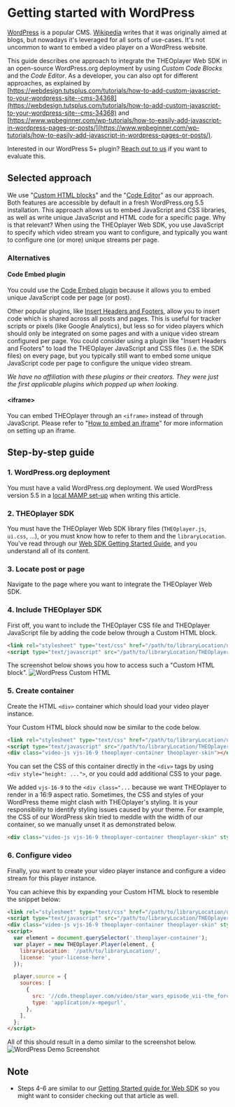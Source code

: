 # Getting started with WordPress

[WordPress](https://wordpress.org/) is a popular CMS. [Wikipedia](https://en.wikipedia.org/wiki/WordPress) writes that it was originally aimed at blogs,
but nowadays it's leveraged for all sorts of use-cases. It's not uncommon to want to embed a video player on a WordPress website.

This guide describes one approach to integrate the THEOplayer Web SDK in an open-source WordPress.org deployment by using _Custom Code Blocks_ and the _Code Editor_.
As a developer, you can also opt for different approaches, as explained by [https://webdesign.tutsplus.com/tutorials/how-to-add-custom-javascript-to-your-wordpress-site--cms-34368](https://webdesign.tutsplus.com/tutorials/how-to-add-custom-javascript-to-your-wordpress-site--cms-34368) and [https://www.wpbeginner.com/wp-tutorials/how-to-easily-add-javascript-in-wordpress-pages-or-posts/](https://www.wpbeginner.com/wp-tutorials/how-to-easily-add-javascript-in-wordpress-pages-or-posts/).

Interested in our WordPress 5+ plugin? [Reach out to us](https://www.theoplayer.com/contact) if you want to evaluate this.

## Selected approach

We use "[Custom HTML blocks](https://wordpress.com/support/wordpress-editor/blocks/custom-html-block/)" and the "[Code Editor](https://wordpress.com/support/editors/)" as our approach. Both features are accessible by default in a fresh WordPress.org 5.5 installation.
This approach allows us to embed JavaScript and CSS libraries, as well as write unique JavaScript and HTML code for a specific page. Why is that relevant?
When using the THEOplayer Web SDK, you use JavaScript to specify which video stream you want to configure, and typically you want to configure one (or more) unique streams per page.

### Alternatives

#### Code Embed plugin

You could use the [Code Embed plugin](https://wordpress.org/plugins/simple-embed-code/#description) because it allows you to embed unique JavaScript code per page (or post).

Other popular plugins, like [Insert Headers and Footers](https://wordpress.org/plugins/insert-headers-and-footers/), allow you to insert code which
is shared across all posts and pages. This is useful for tracker scripts or pixels (like Google Analytics), but less so for video players which should
only be integrated on some pages and with a unique video stream configured per page.
You could consider using a plugin like "Insert Headers and Footers" to load the THEOplayer JavaScript and CSS files (i.e. the SDK files) on every page,
but you typically still want to embed some unique JavaScript code per page to configure the unique video stream.

_We have no affiliation with these plugins or their creators. They were just the first applicable plugins which popped up when looking._

#### \<iframe\>

You can embed THEOplayer through an `<iframe>` instead of through JavaScript.
Please refer to "[How to embed an iframe](../../01-sdks/01-web/03-how-can-we-embed-iframe.mdx)" for more information on setting up an iframe.

## Step-by-step guide

### 1. WordPress.org deployment

You must have a valid WordPress.org deployment. We used WordPress version 5.5 in a [local MAMP set-up](https://skillcrush.com/blog/install-wordpress-mac/) when writing this article.

### 2. THEOplayer SDK

You must have the THEOplayer Web SDK library files (`THEOplayer.js`, `ui.css`, ...),
or you must know how to refer to them and the `libraryLocation`. You've read through our [Web SDK Getting Started Guide](../../../getting-started/01-sdks/01-web/00-getting-started.mdx),
and you understand all of its content.

### 3. Locate post or page

Navigate to the page where you want to integrate the THEOplayer Web SDK.

### 4. Include THEOplayer SDK

First off, you want to include the THEOplayer CSS file and THEOplayer JavaScript file by adding the code below through a Custom HTML block.

```html
<link rel="stylesheet" type="text/css" href="/path/to/libraryLocation/ui.css" />
<script type="text/javascript" src="/path/to/libraryLocation/THEOplayer.js"></script>
```

The screenshot below shows you how to access such a "Custom HTML block".
![WordPress Custom HTML](../../../assets/img/wordpress-custom-html.png 'WordPres Custom HTML')

### 5. Create container

Create the HTML `<div>` container which should load your video player instance.

Your Custom HTML block should now be similar to the code below.

```html
<link rel="stylesheet" type="text/css" href="/path/to/libraryLocation/ui.css" />
<script type="text/javascript" src="/path/to/libraryLocation/THEOplayer.js"></script>
<div class="video-js vjs-16-9 theoplayer-container theoplayer-skin"></div>
```

You can set the CSS of this container directly in the `<div>` tags by using `<div style="height: ...">`, or you could
add additional CSS to your page.

We added `vjs-16-9` to the `<div class="...` because we want THEOplayer to render in a 16:9 aspect ratio.
Sometimes, the CSS and styles of your WordPress theme might clash with THEOplayer's styling. It is your responsibility to
identify styling issues caused by your theme. For example, the CSS of our WordPress skin tried to meddle with the width
of our container, so we manually unset it as demonstrated below.

```html
<div class="video-js vjs-16-9 theoplayer-container theoplayer-skin" style="max-width: unset;"></div>
```

### 6. Configure video

Finally, you want to create your video player instance and configure a video stream for this player instance.

You can achieve this by expanding your Custom HTML block to resemble the snippet below:

```html
<link rel="stylesheet" type="text/css" href="/path/to/libraryLocation/ui.css" />
<script type="text/javascript" src="/path/to/libraryLocation/THEOplayer.js"></script>
<div class="video-js vjs-16-9 theoplayer-container theoplayer-skin" style="max-width: unset;"></div>
<script>
  var element = document.querySelector('.theoplayer-container');
  var player = new THEOplayer.Player(element, {
    libraryLocation: '/path/to/libraryLocation/',
    license: 'your-license-here',
  });

  player.source = {
    sources: [
      {
        src: '//cdn.theoplayer.com/video/star_wars_episode_vii-the_force_awakens_official_comic-con_2015_reel_(2015)/index.m3u8',
        type: 'application/x-mpegurl',
      },
    ],
  };
</script>
```

All of this should result in a demo similar to the screenshot below.
![WordPress Demo Screenshot](../../../assets/img/wordpress-demo-screenshot.png 'WordPres Demo Screenshot')

## Note

<!--
* A 4' video walk-through is available at [https://demo.theoplayer.com/test-your-stream-with-statistics?url=https://content.uplynk.com/98550a2350ee4bfa8eeea6d54e40e096.m3u8](https://demo.theoplayer.com/test-your-stream-with-statistics?url=https://content.uplynk.com/98550a2350ee4bfa8eeea6d54e40e096.m3u8).
-->

- Steps 4-6 are similar to our [Getting Started guide for Web SDK](../../../getting-started/01-sdks/01-web/00-getting-started.mdx) so you might want to consider checking out that article as well.
